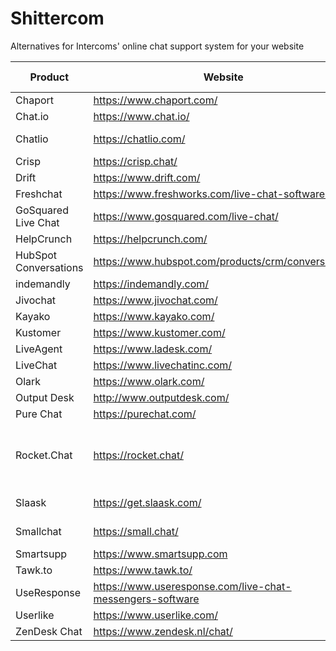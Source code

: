 # Shittercom
Alternatives for Intercoms' online chat support system for your website

Product | Website | Free plan | Notes
------------ | ------------- | ------------- | -------------
Chaport | https://www.chaport.com/ | ✅
Chat.io | https://www.chat.io/ | ❌
Chatlio | https://chatlio.com/ | ❌ | Requires Slack
Crisp | https://crisp.chat/ | ✅
Drift | https://www.drift.com/ | ✅
Freshchat | https://www.freshworks.com/live-chat-software/ | ✅
GoSquared Live Chat | https://www.gosquared.com/live-chat/ | ❌
HelpCrunch | https://helpcrunch.com/ | ❌
HubSpot Conversations | https://www.hubspot.com/products/crm/conversations | ✅
indemandly | https://indemandly.com/ | ✅
Jivochat | https://www.jivochat.com/ | ✅
Kayako | https://www.kayako.com/ | ✅
Kustomer | https://www.kustomer.com/ | ❌
LiveAgent | https://www.ladesk.com/ | ❌
LiveChat | https://www.livechatinc.com/ | ❌
Olark | https://www.olark.com/ | ❌
Output Desk | http://www.outputdesk.com/ | ✅
Pure Chat | https://purechat.com/ | ✅
Rocket.Chat | https://rocket.chat/ | ❌ Cloud <br> ✅ Self-hosted | Open Source
Slaask | https://get.slaask.com/ | ❌ | Requires Slack
Smallchat | https://small.chat/ | ✅ | Requires Slack
Smartsupp | https://www.smartsupp.com | ✅
Tawk.to | https://www.tawk.to/ | ✅
UseResponse | https://www.useresponse.com/live-chat-messengers-software | ❌
Userlike | https://www.userlike.com/ | ✅
ZenDesk Chat | https://www.zendesk.nl/chat/ | ✅
